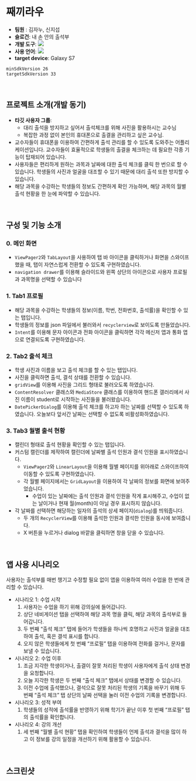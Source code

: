# 째끼라우

- **팀원** : 김자누, 신지섭
- **슬로건**: 내 손 안의 출석부
- **개발 도구**: <img src="https://img.shields.io/badge/Android-34A853?style=for-the-badge&logo=Android&logoColor=white">
- **사용 언어**: <img src="https://img.shields.io/badge/Kotlin-7F52FF?style=for-the-badge&logo=Python&logoColor=white">
- **target device**: Galaxy S7

```
minSdkVersion 26
targetSdkVersion 33
```

&nbsp;
&nbsp;
## 프로젝트 소개(개발 동기)

- **타깃 사용자 그룹**:
    - 대리 출석을 방지하고 싶어서 출석체크를 위해 사진을 활용하시는 교수님
    - 복잡한 과정 없이 본인의 휴대폰으로 출결을 관리하고 싶은 교수님.
- 교수자들이 휴대폰을 이용하여 간편하게 출석 관리를 할 수 있도록 도와주는 어플리케이션입니다. 교수자들이 효율적으로 학생들의 출결을 체크하는 데 필요한 각종 기능이 탑재되어 있습니다.
- 사용자들은 편리하게 원하는 과목과 날짜에 대한 출석 체크를 클릭 한 번으로 할 수 있습니다. 학생들의 사진과 얼굴을 대조할 수 있기 때문에 대리 출석 또한 방지할 수 있습니다.
- 해당 과목을 수강하는 학생들의 정보도 간편하게 확인 가능하며, 해당 과목의 월별 출석 현황을 한 눈에 파악할 수 있습니다.


&nbsp;
&nbsp;

## 구성 및 기능 소개

### 0. 메인 화면

- `ViewPager2`와 `TabLayout`을 사용하여 탭 바 아이콘을 클릭하거나 화면을 스와이프 했을 때, 탭이 자연스럽게 전환할 수 있도록 구현하였습니다.
- `navigation drawer`를 이용해 슬라이드와 왼쪽 상단의 아이콘으로 사용자 프로필과 과목명을 선택할 수 있습니다

### 1. Tab1 프로필

- 해당 과목을 수강하는 학생들의 정보(이름, 학번, 전화번호, 출석률)을 확인할 수 있는 탭입니다.
- 학생들의 정보를 json 파일에서 불러와서 `recyclerview`로 보이도록 만들었습니다.
- `Intent`를 이용해 문자 아이콘과 전화 아이콘을 클릭하면 각각 메신저 앱과 통화 앱으로 연결되도록 구현하였습니다.

### 2. Tab2 출석 체크

- 학생 사진과 이름을 보고 출석 체크를 할 수 있는 탭입니다.
- 사진을 클릭하면 출석, 결석 상태를 전환할 수 있습니다.
- `gridView`를 이용해 사진을 그리드 형태로 불러오도록 하였습니다.
- `ContentResolver` 클래스와 `MediaStore` 클래스를 이용하여 핸드폰 갤러리에서 사진 이름이 student로 시작하는 사진들을 불러왔습니다.
- `DatePickerDialog`를 이용해  출석 체크를 하고자 하는 날짜를 선택할 수 있도록 하였습니다. 오늘보다 앞서간 날짜는 선택할 수 없도록 비활성화하였습니다.

### 3. Tab3 월별 출석 현황

- 캘린더 형태로 출석 현황을 확인할 수 있는 탭입니다.
- 커스텀 캘린더를 제작하여 캘린더에 날짜별 출석 인원과 결석 인원을 표시하였습니다.
    - `ViewPager2`와 `LinearLayout`을 이용해 월별 페이지를 위아래로 스와이프하여 이동할 수 있도록 구현하였습니다.
    - 각 월별 페이지에서는 `GridLayout`을 이용하여 각 날짜의 정보를 화면에 보여주었습니다.
        - 수업이 있는 날짜에는 출석 인원과 결석 인원을 작게 표시해주고, 수업이 없는 날이거나 현재 월(month)이 아닐 경우 표시하지 않습니다.
- 각 날짜를 선택하면 해당하는 일자의 출석의 상세 페이지(`dialog`)를 띄워줍니다.
    - 두 개의 `RecyclerView`를 이용해 출석한 인원과 결석한 인원을 동시에 보여줍니다.
    - X 버튼을 누르거나 dialog 바깥을 클릭하면 창을 닫을 수 있습니다.

&nbsp;
&nbsp;

## 앱 사용 시나리오

사용자는 출석부를 매번 챙기고 수정할 필요 없이 앱을 이용하여 여러 수업을 한 번에 관리할 수 있습니다.

- 시나리오 1: 수업 시작
    1. 사용자는 수업을 하기 위해 강의실에 들어갑니다.
    2. 상단 네비게이션 탭을 선택하여 해당 과목 명을 클릭, 해당 과목의 출석부로 들어갑니다.
    3. 두 번째 “출석 체크” 탭에 들어가 학생들을 하나씩 호명하고 사진과 얼굴을 대조하여 출석, 혹은 결석 표시를 합니다.
    4. 오지 않은 학생들에게 첫 번째 “프로필” 탭을 이용하여 전화를 걸거나, 문자를 보낼 수 있습니다.
- 시나리오 2: 수업 이후
    1. 조금 지각한 학생이거나, 출결이 잘못 처리된 학생이 사용자에게 출석 상태 변경을 요청합니다.
    2. 오늘 지각한 학생은 두 번째 “출석 체크” 탭에서 상태를 변경할 수 있습니다.
    3. 이전 수업에 출석했으나, 결석으로 잘못 처리된 학생의 기록을 바꾸기 위해 두 번째 “출석 체크” 탭 상단의 날짜 선택을 눌러 이전 수업의 기록을 변경합니다.
- 시나리오 3: 성적 부여
    1. 학생들의 성적에 출석률을 반영하기 위해 학기가 끝난 이후 첫 번째 “프로필” 탭의 출석률을 확인합니다.
- 시나리오 4: 강의 개선
    1. 세 번째 “월별 출석 현황” 탭을 확인하여 학생들이 언제 출석과 결석을 많이 하고 이 정보를 강의 일정을 개선하기 위해 활용할 수 있습니다.

&nbsp;
&nbsp;

## 스크린샷
